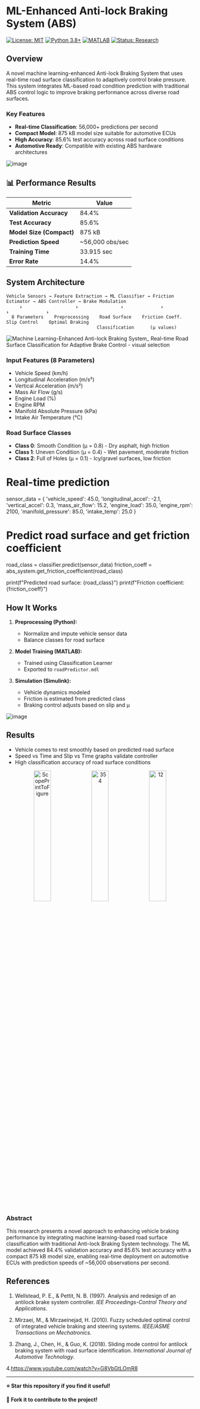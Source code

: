 # ML-Enhanced Anti-lock Braking System (ABS)

[![License: MIT](https://img.shields.io/badge/License-MIT-yellow.svg)](https://opensource.org/licenses/MIT)
[![Python 3.8+](https://img.shields.io/badge/python-3.8+-blue.svg)](https://www.python.org/downloads/)
[![MATLAB](https://img.shields.io/badge/MATLAB-R2024a-blue.svg)](https://www.mathworks.com/products/matlab.html)
[![Status: Research](https://img.shields.io/badge/Status-Research-red.svg)]()

##  Overview

A novel machine learning-enhanced Anti-lock Braking System that uses real-time road surface classification to adaptively control brake pressure. This system integrates ML-based road condition prediction with traditional ABS control logic to improve braking performance across diverse road surfaces.

### Key Features
- **Real-time Classification**: 56,000+ predictions per second
- **Compact Model**: 875 kB model size suitable for automotive ECUs
- **High Accuracy**: 85.6% test accuracy across road surface conditions
- **Automotive Ready**: Compatible with existing ABS hardware architectures

  
![image](https://github.com/user-attachments/assets/6b97cb10-e17b-404e-8f21-d8d7d52379df)



## 📊 Performance Results

| Metric | Value |
|--------|--------|
| **Validation Accuracy** | 84.4% |
| **Test Accuracy** | 85.6% |
| **Model Size (Compact)** | 875 kB |
| **Prediction Speed** | ~56,000 obs/sec |
| **Training Time** | 33.915 sec |
| **Error Rate** | 14.4% |



##  System Architecture

```
Vehicle Sensors → Feature Extraction → ML Classifier → Friction Estimator → ABS Controller → Brake Modulation
     ↓                    ↓                ↓              ↓                 ↓              ↓
  8 Parameters    Preprocessing    Road Surface    Friction Coeff.    Slip Control    Optimal Braking
                                  Classification      (μ values)
```

![Machine Learning-Enhanced Anti-lock Braking System_ Real-time Road Surface Classification for Adaptive Brake Control - visual selection](https://github.com/user-attachments/assets/7c0ca2d4-9dcc-4fb0-a565-e9a4755797bc)


### Input Features (8 Parameters)
- Vehicle Speed (km/h)
- Longitudinal Acceleration (m/s²)
- Vertical Acceleration (m/s²)
- Mass Air Flow (g/s)
- Engine Load (%)
- Engine RPM
- Manifold Absolute Pressure (kPa)
- Intake Air Temperature (°C)

### Road Surface Classes
- **Class 0**: Smooth Condition (μ = 0.8) - Dry asphalt, high friction
- **Class 1**: Uneven Condition (μ = 0.4) - Wet pavement, moderate friction
- **Class 2**: Full of Holes (μ = 0.1) - Icy/gravel surfaces, low friction



# Real-time prediction
sensor_data = {
    'vehicle_speed': 45.0,
    'longitudinal_accel': -2.1,
    'vertical_accel': 0.3,
    'mass_air_flow': 15.2,
    'engine_load': 35.0,
    'engine_rpm': 2100,
    'manifold_pressure': 85.0,
    'intake_temp': 25.0
}

# Predict road surface and get friction coefficient
road_class = classifier.predict(sensor_data)
friction_coeff = abs_system.get_friction_coefficient(road_class)

print(f"Predicted road surface: {road_class}")
print(f"Friction coefficient: {friction_coeff}")

##  How It Works

1. **Preprocessing (Python):**
   - Normalize and impute vehicle sensor data
   - Balance classes for road surface

2. **Model Training (MATLAB):**
   - Trained using Classification Learner
   - Exported to `roadPredictor.mdl`

3. **Simulation (Simulink):**
   - Vehicle dynamics modeled
   - Friction is estimated from predicted class
   - Braking control adjusts based on slip and μ

![image](https://github.com/user-attachments/assets/82da4104-ea81-456a-ae23-b7766305a719)


##  Results

-  Vehicle comes to rest smoothly based on predicted road surface
-  Speed vs Time and Slip vs Time graphs validate controller
-  High classification accuracy of road surface conditions

<p align="center">
  <img src="https://github.com/user-attachments/assets/57c468d3-89ce-467b-aac6-15504ad5811a" alt="ScopePrintToFigure" width="30%">
  <img src="https://github.com/user-attachments/assets/11d2f01f-f301-4005-affa-545d8e39375f" alt="354" width="30%">
  <img src="https://github.com/user-attachments/assets/31410141-b4a8-4077-a68c-810654889966" alt="12" width="30%">
</p>





### Abstract

This research presents a novel approach to enhancing vehicle braking performance by integrating machine learning-based road surface classification with traditional Anti-lock Braking System technology. The ML model achieved 84.4% validation accuracy and 85.6% test accuracy with a compact 875 kB model size, enabling real-time deployment on automotive ECUs with prediction speeds of ~56,000 observations per second.


##  References

1. Wellstead, P. E., & Pettit, N. B. (1997). Analysis and redesign of an antilock brake system controller. *IEE Proceedings-Control Theory and Applications*.

2. Mirzaei, M., & Mirzaeinejad, H. (2010). Fuzzy scheduled optimal control of integrated vehicle braking and steering systems. *IEEE/ASME Transactions on Mechatronics*.

3. Zhang, J., Chen, H., & Guo, K. (2018). Sliding mode control for antilock braking system with road surface identification. *International Journal of Automotive Technology*.

4.https://www.youtube.com/watch?v=G8VbGtLOmR8

---

**⭐ Star this repository if you find it useful!**

**🍴 Fork it to contribute to the project!**
